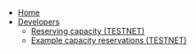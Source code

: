* [Home](/)
* [Developers](developers/README.md)
    * [Reserving capacity (TESTNET)](/developers/capacity_reservation/readme.md)
    * [Example capacity reservations (TESTNET)](/developers/capacity_reservation/examples/readme.md)
